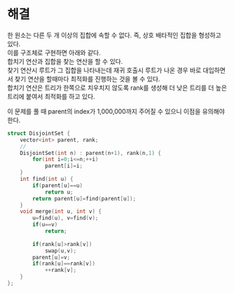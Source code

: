 # 해결 
한 원소는 다른 두 개 이상의 집합에 속할 수 없다. 즉, 상호 배타적인 집합을 형성하고 있다.  
이를 구조체로 구현하면 아래와 같다.  
합치기 연산과 집합을 찾는 연산을 할 수 있다.  
찾기 연산시 루트가 그 집합을 나타내는데 재귀 호출시 루트가 나온 경우 바로 대입하면서 찾기 연산을 할때마다 최적화를 진행하는 것을 볼 수 있다.  
합치기 연산은 트리가 한쪽으로 치우치지 않도록 rank를 생성해 더 낮은 트리를 더 높은 트리에 붙여서 최적화를 하고 있다.  

이 문제를 풀 때 parent의 index가 1,000,000까지 주어질 수 있으니 이점을 유의해야 한다.
```c++
struct DisjointSet {
    vector<int> parent, rank;
    // 
    DisjointSet(int n) : parent(n+1), rank(n,1) {
        for(int i=0;i<=n;++i)
            parent[i]=i;
    }
    int find(int u) {
        if(parent[u]==u)
            return u;
        return parent[u]=find(parent[u]);
    }
    void merge(int u, int v) {
        u=find(u), v=find(v);
        if(u==v)
            return;
        
        if(rank[u]>rank[v])
            swap(u,v);
        parent[u]=v;
        if(rank[u]==rank[v])
            ++rank[v];
    }
};
```

